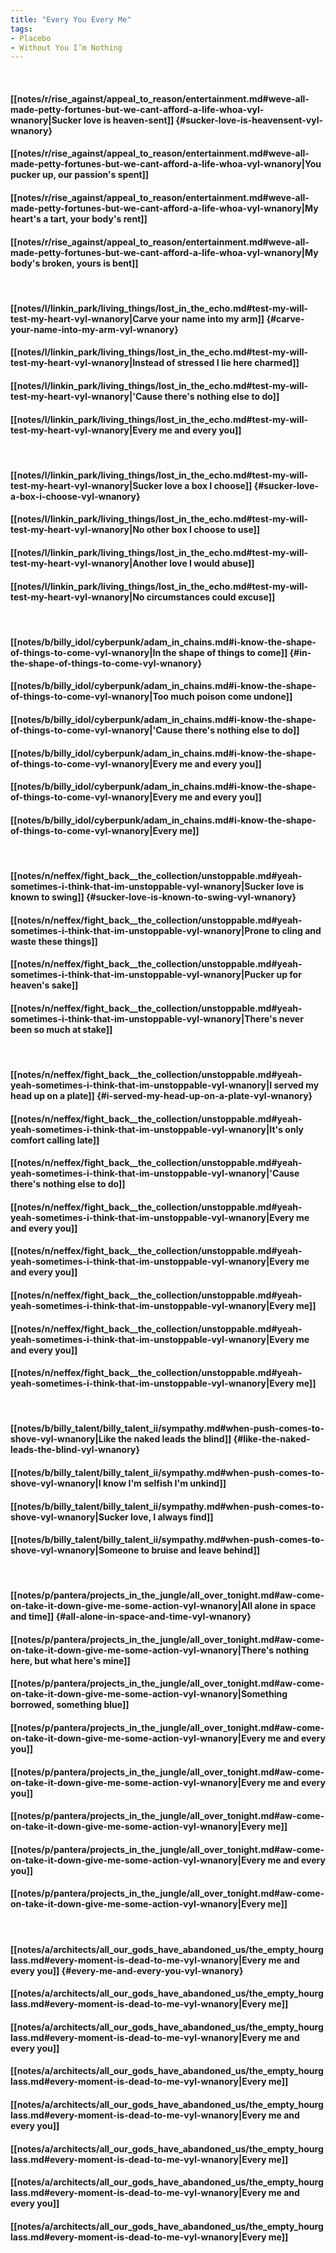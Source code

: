 ```yaml
---
title: "Every You Every Me"
tags:
- Placebo
- Without You I’m Nothing
---
```

&nbsp;
#### [[notes/r/rise_against/appeal_to_reason/entertainment.md#weve-all-made-petty-fortunes-but-we-cant-afford-a-life-whoa-vyl-wnanory|Sucker love is heaven-sent]] {#sucker-love-is-heavensent-vyl-wnanory}
#### [[notes/r/rise_against/appeal_to_reason/entertainment.md#weve-all-made-petty-fortunes-but-we-cant-afford-a-life-whoa-vyl-wnanory|You pucker up, our passion's spent]]
#### [[notes/r/rise_against/appeal_to_reason/entertainment.md#weve-all-made-petty-fortunes-but-we-cant-afford-a-life-whoa-vyl-wnanory|My heart's a tart, your body's rent]]
#### [[notes/r/rise_against/appeal_to_reason/entertainment.md#weve-all-made-petty-fortunes-but-we-cant-afford-a-life-whoa-vyl-wnanory|My body's broken, yours is bent]]
&nbsp;
#### [[notes/l/linkin_park/living_things/lost_in_the_echo.md#test-my-will-test-my-heart-vyl-wnanory|Carve your name into my arm]] {#carve-your-name-into-my-arm-vyl-wnanory}
#### [[notes/l/linkin_park/living_things/lost_in_the_echo.md#test-my-will-test-my-heart-vyl-wnanory|Instead of stressed I lie here charmed]]
#### [[notes/l/linkin_park/living_things/lost_in_the_echo.md#test-my-will-test-my-heart-vyl-wnanory|'Cause there's nothing else to do]]
#### [[notes/l/linkin_park/living_things/lost_in_the_echo.md#test-my-will-test-my-heart-vyl-wnanory|Every me and every you]]
&nbsp;
#### [[notes/l/linkin_park/living_things/lost_in_the_echo.md#test-my-will-test-my-heart-vyl-wnanory|Sucker love a box I choose]] {#sucker-love-a-box-i-choose-vyl-wnanory}
#### [[notes/l/linkin_park/living_things/lost_in_the_echo.md#test-my-will-test-my-heart-vyl-wnanory|No other box I choose to use]]
#### [[notes/l/linkin_park/living_things/lost_in_the_echo.md#test-my-will-test-my-heart-vyl-wnanory|Another love I would abuse]]
#### [[notes/l/linkin_park/living_things/lost_in_the_echo.md#test-my-will-test-my-heart-vyl-wnanory|No circumstances could excuse]]
&nbsp;
#### [[notes/b/billy_idol/cyberpunk/adam_in_chains.md#i-know-the-shape-of-things-to-come-vyl-wnanory|In the shape of things to come]] {#in-the-shape-of-things-to-come-vyl-wnanory}
#### [[notes/b/billy_idol/cyberpunk/adam_in_chains.md#i-know-the-shape-of-things-to-come-vyl-wnanory|Too much poison come undone]]
#### [[notes/b/billy_idol/cyberpunk/adam_in_chains.md#i-know-the-shape-of-things-to-come-vyl-wnanory|'Cause there's nothing else to do]]
#### [[notes/b/billy_idol/cyberpunk/adam_in_chains.md#i-know-the-shape-of-things-to-come-vyl-wnanory|Every me and every you]]
#### [[notes/b/billy_idol/cyberpunk/adam_in_chains.md#i-know-the-shape-of-things-to-come-vyl-wnanory|Every me and every you]]
#### [[notes/b/billy_idol/cyberpunk/adam_in_chains.md#i-know-the-shape-of-things-to-come-vyl-wnanory|Every me]]
&nbsp;
#### [[notes/n/neffex/fight_back__the_collection/unstoppable.md#yeah-sometimes-i-think-that-im-unstoppable-vyl-wnanory|Sucker love is known to swing]] {#sucker-love-is-known-to-swing-vyl-wnanory}
#### [[notes/n/neffex/fight_back__the_collection/unstoppable.md#yeah-sometimes-i-think-that-im-unstoppable-vyl-wnanory|Prone to cling and waste these things]]
#### [[notes/n/neffex/fight_back__the_collection/unstoppable.md#yeah-sometimes-i-think-that-im-unstoppable-vyl-wnanory|Pucker up for heaven's sake]]
#### [[notes/n/neffex/fight_back__the_collection/unstoppable.md#yeah-sometimes-i-think-that-im-unstoppable-vyl-wnanory|There's never been so much at stake]]
&nbsp;
#### [[notes/n/neffex/fight_back__the_collection/unstoppable.md#yeah-yeah-sometimes-i-think-that-im-unstoppable-vyl-wnanory|I served my head up on a plate]] {#i-served-my-head-up-on-a-plate-vyl-wnanory}
#### [[notes/n/neffex/fight_back__the_collection/unstoppable.md#yeah-yeah-sometimes-i-think-that-im-unstoppable-vyl-wnanory|It's only comfort calling late]]
#### [[notes/n/neffex/fight_back__the_collection/unstoppable.md#yeah-yeah-sometimes-i-think-that-im-unstoppable-vyl-wnanory|'Cause there's nothing else to do]]
#### [[notes/n/neffex/fight_back__the_collection/unstoppable.md#yeah-yeah-sometimes-i-think-that-im-unstoppable-vyl-wnanory|Every me and every you]]
#### [[notes/n/neffex/fight_back__the_collection/unstoppable.md#yeah-yeah-sometimes-i-think-that-im-unstoppable-vyl-wnanory|Every me and every you]]
#### [[notes/n/neffex/fight_back__the_collection/unstoppable.md#yeah-yeah-sometimes-i-think-that-im-unstoppable-vyl-wnanory|Every me]]
#### [[notes/n/neffex/fight_back__the_collection/unstoppable.md#yeah-yeah-sometimes-i-think-that-im-unstoppable-vyl-wnanory|Every me and every you]]
#### [[notes/n/neffex/fight_back__the_collection/unstoppable.md#yeah-yeah-sometimes-i-think-that-im-unstoppable-vyl-wnanory|Every me]]
&nbsp;
#### [[notes/b/billy_talent/billy_talent_ii/sympathy.md#when-push-comes-to-shove-vyl-wnanory|Like the naked leads the blind]] {#like-the-naked-leads-the-blind-vyl-wnanory}
#### [[notes/b/billy_talent/billy_talent_ii/sympathy.md#when-push-comes-to-shove-vyl-wnanory|I know I'm selfish I'm unkind]]
#### [[notes/b/billy_talent/billy_talent_ii/sympathy.md#when-push-comes-to-shove-vyl-wnanory|Sucker love, I always find]]
#### [[notes/b/billy_talent/billy_talent_ii/sympathy.md#when-push-comes-to-shove-vyl-wnanory|Someone to bruise and leave behind]]
&nbsp;
#### [[notes/p/pantera/projects_in_the_jungle/all_over_tonight.md#aw-come-on-take-it-down-give-me-some-action-vyl-wnanory|All alone in space and time]] {#all-alone-in-space-and-time-vyl-wnanory}
#### [[notes/p/pantera/projects_in_the_jungle/all_over_tonight.md#aw-come-on-take-it-down-give-me-some-action-vyl-wnanory|There's nothing here, but what here's mine]]
#### [[notes/p/pantera/projects_in_the_jungle/all_over_tonight.md#aw-come-on-take-it-down-give-me-some-action-vyl-wnanory|Something borrowed, something blue]]
#### [[notes/p/pantera/projects_in_the_jungle/all_over_tonight.md#aw-come-on-take-it-down-give-me-some-action-vyl-wnanory|Every me and every you]]
#### [[notes/p/pantera/projects_in_the_jungle/all_over_tonight.md#aw-come-on-take-it-down-give-me-some-action-vyl-wnanory|Every me and every you]]
#### [[notes/p/pantera/projects_in_the_jungle/all_over_tonight.md#aw-come-on-take-it-down-give-me-some-action-vyl-wnanory|Every me]]
#### [[notes/p/pantera/projects_in_the_jungle/all_over_tonight.md#aw-come-on-take-it-down-give-me-some-action-vyl-wnanory|Every me and every you]]
#### [[notes/p/pantera/projects_in_the_jungle/all_over_tonight.md#aw-come-on-take-it-down-give-me-some-action-vyl-wnanory|Every me]]
&nbsp;
#### [[notes/a/architects/all_our_gods_have_abandoned_us/the_empty_hourglass.md#every-moment-is-dead-to-me-vyl-wnanory|Every me and every you]] {#every-me-and-every-you-vyl-wnanory}
#### [[notes/a/architects/all_our_gods_have_abandoned_us/the_empty_hourglass.md#every-moment-is-dead-to-me-vyl-wnanory|Every me]]
#### [[notes/a/architects/all_our_gods_have_abandoned_us/the_empty_hourglass.md#every-moment-is-dead-to-me-vyl-wnanory|Every me and every you]]
#### [[notes/a/architects/all_our_gods_have_abandoned_us/the_empty_hourglass.md#every-moment-is-dead-to-me-vyl-wnanory|Every me]]
#### [[notes/a/architects/all_our_gods_have_abandoned_us/the_empty_hourglass.md#every-moment-is-dead-to-me-vyl-wnanory|Every me and every you]]
#### [[notes/a/architects/all_our_gods_have_abandoned_us/the_empty_hourglass.md#every-moment-is-dead-to-me-vyl-wnanory|Every me]]
#### [[notes/a/architects/all_our_gods_have_abandoned_us/the_empty_hourglass.md#every-moment-is-dead-to-me-vyl-wnanory|Every me and every you]]
#### [[notes/a/architects/all_our_gods_have_abandoned_us/the_empty_hourglass.md#every-moment-is-dead-to-me-vyl-wnanory|Every me]]
